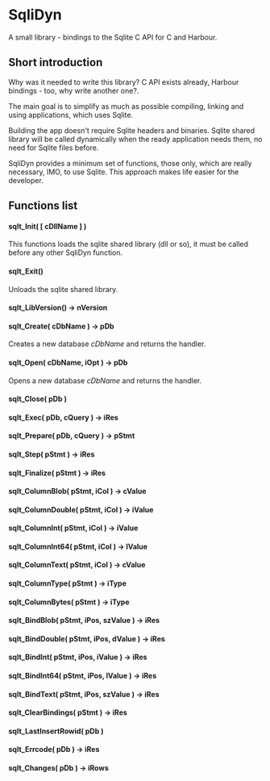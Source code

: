 # SqliDyn
A small library - bindings to the Sqlite C API for C and Harbour.

## Short introduction

Why was it needed to write this library? C API exists already, Harbour bindings - too, why write
another one?.

The main goal is to simplify as much as possible compiling, linking and using applications,
which uses Sqlite.

Building the app doesn't require Sqlite headers and binaries. Sqlite shared library will be called
dynamically when the ready application needs them, no need for Sqlite files before.

SqliDyn provides a minimum set of functions, those only, which are really necessary, IMO, to use Sqlite.
This approach makes life easier for the developer.

## Functions list

#### sqlt_Init( [ cDllName ] )
This functions loads the sqlite shared library (dll or so), it must be called before any other SqliDyn function.

#### sqlt_Exit()
Unloads the sqlite shared library.

#### sqlt_LibVersion() -> nVersion

#### sqlt_Create( cDbName ) -> pDb
Creates a new database *cDbName* and returns the handler.

#### sqlt_Open( cDbName, iOpt ) -> pDb
Opens a new database *cDbName* and returns the handler.

#### sqlt_Close( pDb )

#### sqlt_Exec( pDb, cQuery ) -> iRes

#### sqlt_Prepare( pDb, cQuery ) -> pStmt

#### sqlt_Step( pStmt ) -> iRes

#### sqlt_Finalize( pStmt ) -> iRes

#### sqlt_ColumnBlob( pStmt, iCol ) -> cValue

#### sqlt_ColumnDouble( pStmt, iCol ) -> iValue

#### sqlt_ColumnInt( pStmt, iCol ) -> iValue

#### sqlt_ColumnInt64( pStmt, iCol ) -> lValue

#### sqlt_ColumnText( pStmt, iCol ) -> cValue

#### sqlt_ColumnType( pStmt ) -> iType

#### sqlt_ColumnBytes( pStmt ) -> iType

#### sqlt_BindBlob( pStmt, iPos, szValue ) -> iRes

#### sqlt_BindDouble( pStmt, iPos, dValue ) -> iRes

#### sqlt_BindInt( pStmt, iPos, iValue ) -> iRes

#### sqlt_BindInt64( pStmt, iPos, lValue ) -> iRes

#### sqlt_BindText( pStmt, iPos, szValue ) -> iRes

#### sqlt_ClearBindings( pStmt ) -> iRes

#### sqlt_LastInsertRowid( pDb )

#### sqlt_Errcode( pDb ) -> iRes

#### sqlt_Changes( pDb ) -> iRows